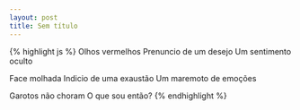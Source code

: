 ```yaml
---
layout: post
title: Sem título 
---
```


{% highlight js %}
Olhos vermelhos
Prenuncio de um desejo
Um sentimento oculto

Face molhada
Indicio de uma exaustão
Um maremoto de emoções

Garotos não choram
O que sou então?
{% endhighlight %}
